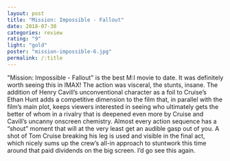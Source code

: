 ```yaml
---
layout: post
title: "Mission: Impossible - Fallout"
date: 2018-07-30
categories: review
rating: "9"
light: "gold"
poster: "mission-impossible-6.jpg"
permalink: /:title
---
```



"Mission: Impossible - Fallout" is the best M:I movie to date. It was definitely worth seeing this in IMAX! The action was visceral, the stunts, insane. The addition of Henry Cavill’s unconventional character as a foil to Cruise’s Ethan Hunt adds a competitive dimension to the film that, in parallel with the film’s main plot, keeps viewers interested in seeing who ultimately gets the better of whom in a rivalry that is deepened even more by Cruise and Cavill’s uncanny onscreen chemistry. Almost every action sequence has a “shout” moment that will at the very least get an audible gasp out of you. A shot of Tom Cruise breaking his leg is used and visible in the final act, which nicely sums up the crew’s all-in approach to stuntwork this time around that paid dividends on the big screen. I’d go see this again. 
